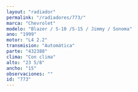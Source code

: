 ```yaml
---
layout: "radiador"
permalink: "/radiadores/773/"
marca: "Chevrolet"
modelo: "Blazer / S-10 /S-15 / Jimmy / Sonoma"
ano: "1999"
motor: "L4 2.2"
transmision: "Automática"
parte: "432388"
clima: "Con clima"
alto: "23 5/8"
ancho: "15"
observaciones: ""
id: "773"
---
```


